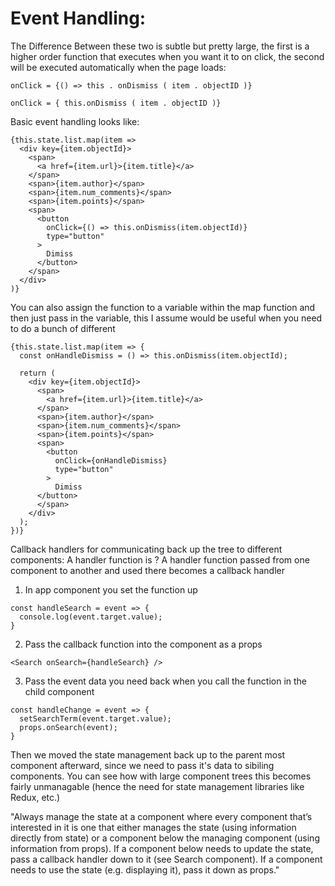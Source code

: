 # Event Handling:

The Difference Between these two is subtle but pretty large, the first is a higher order function that executes when you want it to on click, the second will be executed automatically when the page loads:

`onClick = {() => this . onDismiss ( item . objectID )}`

`onClick = { this.onDismiss ( item . objectID )}`




Basic event handling looks like:

```
{this.state.list.map(item =>
  <div key={item.objectId}>
    <span>
      <a href={item.url}>{item.title}</a>
    </span>
    <span>{item.author}</span>
    <span>{item.num_comments}</span>
    <span>{item.points}</span>
    <span>
      <button
        onClick={() => this.onDismiss(item.objectId)}
        type="button"
      >
        Dimiss
      </button>
    </span>
  </div>
)}
```

You can also assign the function to a variable within the map function and then just pass in the variable, this I assume would be useful when you need to do a bunch of different
```
{this.state.list.map(item => {
  const onHandleDismiss = () => this.onDismiss(item.objectId);

  return (
    <div key={item.objectId}>
      <span>
        <a href={item.url}>{item.title}</a>
      </span>
      <span>{item.author}</span>
      <span>{item.num_comments}</span>
      <span>{item.points}</span>
      <span>
        <button
          onClick={onHandleDismiss}
          type="button"
        >
          Dimiss
      </button>
      </span>
    </div>
  );
})}
```


Callback handlers for communicating back up the tree to different components:
A handler function is ?
A handler function passed from one component to another and used there becomes a callback handler

1. In app component you set the function up
```
const handleSearch = event => {
  console.log(event.target.value);
}
```


2. Pass the callback function into the component as a props
```
<Search onSearch={handleSearch} />
```


3. Pass the event data you need back when you call the function in the child component
```
const handleChange = event => {
  setSearchTerm(event.target.value);
  props.onSearch(event);
}
```

Then we moved the state management back up to the parent most component afterward, since we need to pass it's data to sibiling components. You can see how with large component trees this becomes fairly unmanagable (hence the need for state management libraries like Redux, etc.)

"Always manage the state at a component where every component that’s interested in it is one that either manages the state (using information directly from state) or a component below the managing component (using information from props). If a component below needs to update the state, pass a callback handler down to it (see Search component). If a component needs to use the state (e.g. displaying it), pass it down as props."
